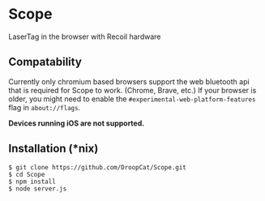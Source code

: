 # Scope
LaserTag in the browser with Recoil hardware

## Compatability
Currently only chromium based browsers support the web bluetooth api that is required for Scope to work. (Chrome, Brave, etc.)
If your browser is older, you might need to enable the `#experimental-web-platform-features` flag in `about://flags`.

**Devices running iOS are not supported.**

## Installation (\*nix)
```
$ git clone https://github.com/DroopCat/Scope.git
$ cd Scope
$ npm install
$ node server.js
```
